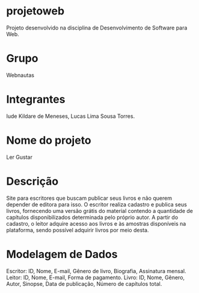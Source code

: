 # projetoweb
Projeto desenvolvido na disciplina de Desenvolvimento de Software para Web.

# Grupo 
Webnautas

# Integrantes
Iude Kildare de Meneses,
Lucas Lima Sousa Torres.

# Nome do projeto 
Ler Gustar

# Descrição 
Site para escritores que buscam publicar seus livros e não querem depender de editora para isso. 
O escritor realiza cadastro e publica seus livros, fornecendo uma versão grátis do material contendo a quantidade de capítulos disponibilizados determinada pelo próprio autor.
A partir do cadastro, o leitor adquire acesso aos livros e às amostras disponíveis na plataforma, sendo possível adquirir livros por meio desta.

# Modelagem de Dados
Escritor: ID, Nome, E-mail, Gênero de livro, Biografia, Assinatura mensal.
Leitor: ID, Nome, E-mail, Forma de pagamento.
Livro: ID, Nome, Gênero, Autor, Sinopse, Data de publicação, Número de capítulos total.

